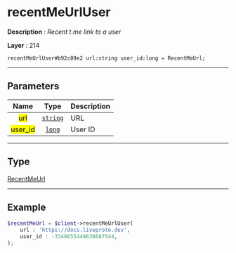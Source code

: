 # recentMeUrlUser

**Description** : *Recent t\.me link to a user*

**Layer** : 214

```tl
recentMeUrlUser#b92c09e2 url:string user_id:long = RecentMeUrl;
```

---

## Parameters

| Name | Type | Description |
| :---: | :---: | :--- |
| <mark>url</mark> | [`string`](type/string) | URL |
| <mark>user_id</mark> | [`long`](type/long) | User ID |

---

## Type

[RecentMeUrl](type/RecentMeUrl)

---

## Example

```php
$recentMeUrl = $client->recentMeUrlUser(
	url : 'https://docs.liveproto.dev',
	user_id : -3346655449638687544,
);
```